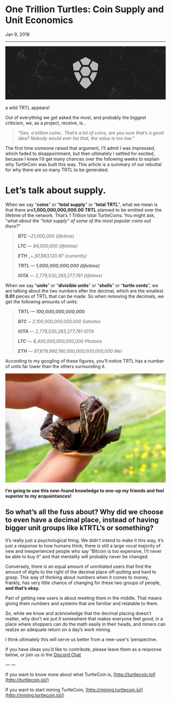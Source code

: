 # One Trillion Turtles: Coin Supply and Unit Economics

Jan 9, 2018

---

![](./images/1GwWjEzHmcIUm9c_7l-9CqA.png)

a wild TRTL appears!

Out of everything we get asked the most, and probably the biggest criticism, we, as a project, receive, is..

> _“Gee, a trillion coins.. That’s a lot of coins, are you sure that’s a good idea? Nobody would ever list that, the value is too low.”_

The first time someone raised that argument, I’ll admit I was impressed, which faded to disappointment, but then ultimately I settled for excited, because I knew I’d get many chances over the following weeks to explain why TurtleCoin was built this way. This article is a summary of our rebuttal for why there are so many TRTL to be generated.

# Let’s talk about supply.

When we say “**coins**” or “**total** **supply**” or “**total TRTL**”, what we mean is that there are**1,000,000,000,000.00 TRTL** planned to be emitted over the lifetime of the network. That’s 1 Trillion total TurtleCoins. You might ask, “_what about the “total supply” of some of the most popular coins out there?_”

> **_BTC_** _\~21,000,000 (lifetime)_
> 
> **_LTC_** _— 84,000,000 (lifetime)_
> 
> **_ETH_** _\~_97,883,120.97 _(currently)_
> 
> **_TRTL — 1,000,000,000,000 (lifetime)_**
> 
> **_IOTA_** _— 2,779,530,283,277,761 (lifetime)_

When we say “**units**” or “**divisible units**” or “**shells**” or “**turtle cents**”, we are talking about the two numbers after the decimal, which are the smallest **0.01** pieces of TRTL that can be made. So when removing the decimals, we get the following amounts of units:

> **_TRTL — 100,000,000,000,000_**
> 
> **_BTC_** _\~ 2,100,000,000,000,000 Satoshis_
> 
> **_IOTA_** _— 2,779,530,283,277,761 IOTA_
> 
> **_LTC_** _— 8,400,000,000,000,000 Photons_
> 
> **_ETH_** _— 97,879,990,190,000,000,000,000,000 Wei_

According to my googling of these figures, you’ll notice TRTL has a number of units far lower than the others surrounding it.

![](./images/0XVJ-ujosmHGFdv1F)

**I’m going to use this new-found knowledge to one-up my friends and feel superior to my acquaintances!**

## So what’s all the fuss about? Why did we choose to even have a decimal place, instead of having bigger unit groups like kTRTL’s or something?

It’s really just a psychological thing. We didn’t intend to make it this way, it’s just a response to how humans think; there is still a large vocal majority of new and inexperienced people who say “Bitcoin is too expensive, I’ll never be able to buy it” and that mentality will probably never be changed.

Conversely, there is an equal amount of uninitiated users that find the amount of digits to the right of the decimal place off-putting and hard to grasp. This way of thinking about numbers when it comes to money, frankly, has very little chance of changing for these two groups of people, **and that’s okay.**

Part of getting new users is about meeting them in the middle. That means giving them numbers and systems that are familiar and relatable to them.

So, while we know and acknowledge that the decimal placing doesn’t matter, why don’t we put it somewhere that makes everyone feel good, in a place where shoppers can do the math easily in their heads, and miners can realize an adequate return on a day’s work mining.

I think ultimately this will serve us better from a new-user‘s ’perspective.

If you have ideas you’d like to contribute, please leave them as a response below, or join us in the [Discord Chat](http://chat.turtlecoin.lol/)

— —

If you want to know more about what TurtleCoin is, [http://turtlecoin.lol](http://turtlecoin.lol/)

If you want to start mining TurtleCoin, [http://mining.turtlecoin.lol](http://mining.turtlecoin.lol/)